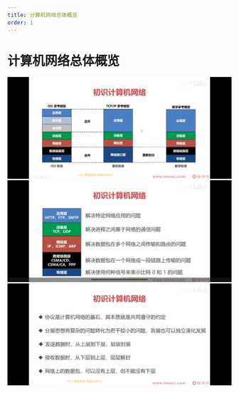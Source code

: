 ```yaml
---
title: 计算机网络总体概览
order: 1
---
```


# 计算机网络总体概览

![分层模型](./assets/分层模型.webp)
![各层用途](./assets/各层用途.webp)
![计网初步总结](./assets/计网初步总结.webp)
